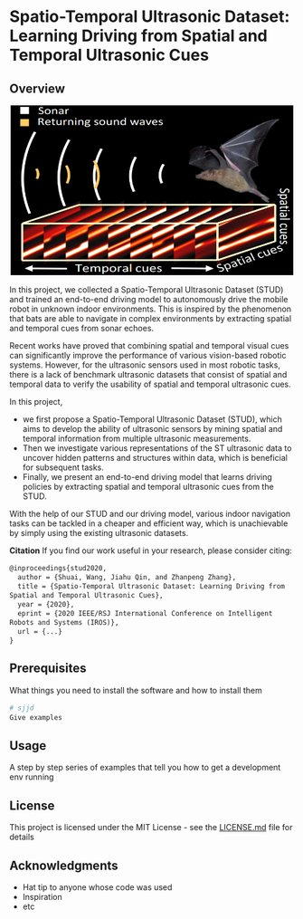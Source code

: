 <!--
 * @Author: Shuai Wang
 * @Github: https://github.com/wsustcid
 * @Version: 1.0.0
 * @Date: 2020-04-26 16:34:53
 * @LastEditTime: 2020-10-31 20:31:04
 -->

# Spatio-Temporal Ultrasonic Dataset: Learning Driving from Spatial and Temporal Ultrasonic Cues

## Overview
<div align=center> <img src=./doc/cover.png width=500, height=300 /></div>

In this project, we collected a Spatio-Temporal Ultrasonic Dataset
(STUD) and trained an end-to-end driving model to autonomously drive the mobile robot in unknown indoor environments. This is inspired by the phenomenon that bats are able to navigate in complex environments by extracting spatial and temporal cues from sonar echoes.


Recent works have proved that combining spatial and temporal visual cues can significantly improve the performance of various vision-based robotic systems. However, for the ultrasonic sensors used in most robotic tasks, there is a lack of benchmark ultrasonic datasets that consist of spatial and temporal data to verify the usability of spatial and temporal ultrasonic cues. 

In this project, 
- we first propose a Spatio-Temporal Ultrasonic Dataset (STUD), which aims to
develop the ability of ultrasonic sensors by mining spatial and temporal information from multiple ultrasonic measurements.
- Then we investigate various representations of the ST ultrasonic data to uncover hidden patterns and structures within data, which is beneficial for subsequent tasks.
- Finally, we present an end-to-end driving model that learns driving policies by extracting spatial and temporal ultrasonic cues from the STUD. 

With the help of our STUD and our driving model, various indoor navigation tasks can be tackled in a cheaper and efficient way, which is unachievable by simply using the existing ultrasonic datasets. 

**Citation**
If you find our work useful in your research, please consider citing:
```
@inproceedings{stud2020,
  author = {Shuai, Wang, Jiahu Qin, and Zhanpeng Zhang},
  title = {Spatio-Temporal Ultrasonic Dataset: Learning Driving from Spatial and Temporal Ultrasonic Cues},
  year = {2020},
  eprint = {2020 IEEE/RSJ International Conference on Intelligent Robots and Systems (IROS)},
  url = {...}
}
```


## Prerequisites

What things you need to install the software and how to install them

```python
# sjjd
Give examples
```

## Usage
A step by step series of examples that tell you how to get a development env running

## License

This project is licensed under the MIT License - see the [LICENSE.md](LICENSE.md) file for details

## Acknowledgments

* Hat tip to anyone whose code was used
* Inspiration
* etc

